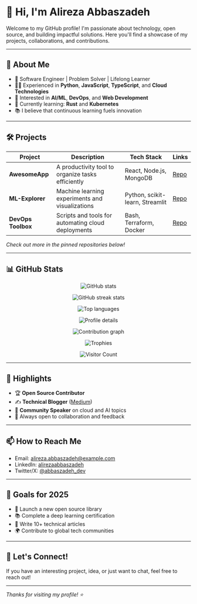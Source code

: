 # 👋 Hi, I'm Alireza Abbaszadeh

Welcome to my GitHub profile!
I'm passionate about technology, open source, and building impactful solutions. Here you'll find a showcase of my projects, collaborations, and contributions.

---

## 🚀 About Me
- 💼 Software Engineer | Problem Solver | Lifelong Learner
- 🧑‍💻 Experienced in **Python**, **JavaScript**, **TypeScript**, and **Cloud Technologies**
- 🎯 Interested in **AI/ML**, **DevOps**, and **Web Development**
- 🌱 Currently learning: **Rust** and **Kubernetes**
- 📚 I believe that continuous learning fuels innovation

---

## 🛠️ Projects
| Project | Description | Tech Stack | Links |
| --- | --- | --- | --- |
| **AwesomeApp** | A productivity tool to organize tasks efficiently | React, Node.js, MongoDB | [Repo](https://github.com/alirezaabbaszadeh/awesomeapp) |
| **ML-Explorer** | Machine learning experiments and visualizations | Python, scikit-learn, Streamlit | [Repo](https://github.com/alirezaabbaszadeh/ml-explorer) |
| **DevOps Toolbox** | Scripts and tools for automating cloud deployments | Bash, Terraform, Docker | [Repo](https://github.com/alirezaabbaszadeh/devops-toolbox) |

_Check out more in the pinned repositories below!_

---

## 📊 GitHub Stats

<p align="center">
  <img src="https://github-readme-stats.vercel.app/api?username=alirezaabbaszadeh&show_icons=true&theme=radical" alt="GitHub stats" />
</p>
<p align="center">
  <img src="https://github-readme-streak-stats.herokuapp.com/?user=alirezaabbaszadeh&theme=radical" alt="GitHub streak stats" />
</p>
<p align="center">
  <img src="https://github-readme-stats.vercel.app/api/top-langs/?username=alirezaabbaszadeh&layout=compact&theme=radical" alt="Top languages" />
</p>
<p align="center">
  <img src="https://github-profile-summary-cards.vercel.app/api/cards/profile-details?username=alirezaabbaszadeh&theme=radical" alt="Profile details" />
</p>
<p align="center">
  <img src="https://github-readme-activity-graph.vercel.app/graph?username=alirezaabbaszadeh&theme=radical" alt="Contribution graph" />
</p>
<p align="center">
  <img src="https://github-profile-trophy.vercel.app/?username=alirezaabbaszadeh&theme=radical&column=4&margin-w=15&margin-h=15" alt="Trophies" />
</p>
<p align="center">
  <img src="https://komarev.com/ghpvc/?username=alirezaabbaszadeh&style=flat-square&color=blue" alt="Visitor Count" />
</p>

---

## 🌟 Highlights
- 🏆 **Open Source Contributor**
- ✍️ **Technical Blogger** ([Medium](https://medium.com/@alirezaabbaszadeh))
- 🎤 **Community Speaker** on cloud and AI topics
- 🤝 Always open to collaboration and feedback

---

## 📫 How to Reach Me
- Email: [alireza.abbaszadeh@example.com](mailto:alireza.abbaszadeh@example.com)
- LinkedIn: [alirezaabbaszadeh](https://linkedin.com/in/alirezaabbaszadeh)
- Twitter/X: [@abbaszadeh_dev](https://twitter.com/abbaszadeh_dev)

---

## 🧭 Goals for 2025
- 🚀 Launch a new open source library
- 📚 Complete a deep learning certification
- 📝 Write 10+ technical articles
- 🌍 Contribute to global tech communities

---

## 🤝 Let's Connect!
If you have an interesting project, idea, or just want to chat, feel free to reach out!

---

_Thanks for visiting my profile! ⭐️_
